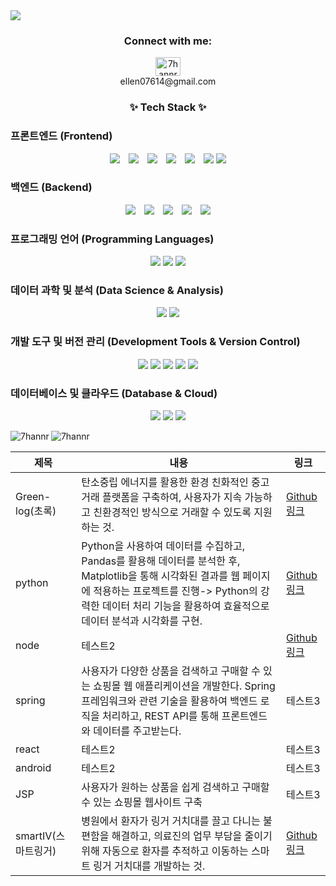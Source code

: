 <img src="https://capsule-render.vercel.app/api?type=waving&height=300&color=gradient&text=hanna's%20github"/>

<h3 align="center">Connect with me:</h3>
<p align="center">
<a href="https://instagram.com/7hannr" target="blank"><img align="center" src="https://raw.githubusercontent.com/rahuldkjain/github-profile-readme-generator/master/src/images/icons/Social/instagram.svg" alt="7hannr" height="30" width="40" /></a>
  <br>
ellen07614@gmail.com
</p>

<h3 align="center">✨ Tech Stack ✨</h3>

<h3>프론트엔드 (Frontend)</h3>
<div style="text-align: center;">
  <img src="https://img.shields.io/badge/html5-%23E34F26.svg?style=for-the-badge&logo=html5&logoColor=white" style="display: inline-block; margin-right: 10px;">
  <img src="https://img.shields.io/badge/javascript-%23323330.svg?style=for-the-badge&logo=javascript&logoColor=%23F7DF1E" style="display: inline-block; margin-right: 10px;">
  <img src="https://img.shields.io/badge/jquery-%230769AD.svg?style=for-the-badge&logo=jquery&logoColor=white" style="display: inline-block; margin-right: 10px;">
  <img src="https://img.shields.io/badge/react-%2320232a.svg?style=for-the-badge&logo=react&logoColor=%2361DAFB" style="display: inline-block; margin-right: 10px;">
  <img src="https://img.shields.io/badge/MUI-%230081CB.svg?style=for-the-badge&logo=mui&logoColor=white" style="display: inline-block; margin-right: 10px;">
  <img src="https://img.shields.io/badge/bootstrap-%238511FA.svg?style=for-the-badge&logo=bootstrap&logoColor=white" style="display: inline-block;">
  <img src="https://img.shields.io/badge/css-1572B6?style=for-the-badge&logo=css3&logoColor=white">
</div>

<h3>백엔드 (Backend)</h3>
<div style="text-align: center;">
  <img src="https://img.shields.io/badge/node.js-339933?style=for-the-badge&logo=Node.js&logoColor=white" style="display: inline-block; margin-right: 10px;">
  <img src="https://img.shields.io/badge/spring-6DB33F?style=for-the-badge&logo=spring&logoColor=white" style="display: inline-block; margin-right: 10px;">
  <img src="https://img.shields.io/badge/express-000000?style=for-the-badge&logo=express&logoColor=white" style="display: inline-block; margin-right: 10px;">
  <img src="https://img.shields.io/badge/flask-000000?style=for-the-badge&logo=flask&logoColor=white" style="display: inline-block; margin-right: 10px;">
  <img src="https://img.shields.io/badge/apache tomcat-F8DC75?style=for-the-badge&logo=apachetomcat&logoColor=white" style="display: inline-block;">
</div>

<h3>프로그래밍 언어 (Programming Languages)</h3>
<div style="text-align: center;">
<img src="https://img.shields.io/badge/javascript-F7DF1E?style=for-the-badge&logo=javascript&logoColor=black"> 
<img src="https://img.shields.io/badge/python-3776AB?style=for-the-badge&logo=python&logoColor=white"> 
<img src="https://img.shields.io/badge/-Arduino-00979D?style=for-the-badge&logo=Arduino&logoColor=white">
</div>

<h3>데이터 과학 및 분석 (Data Science & Analysis)</h3>
<div style="text-align: center;">
<img src="https://img.shields.io/badge/Matplotlib-%23ffffff.svg?style=for-the-badge&logo=Matplotlib&logoColor=black">
<img src="https://img.shields.io/badge/pandas-%23150458.svg?style=for-the-badge&logo=pandas&logoColor=white">
</div>

<h3>개발 도구 및 버전 관리 (Development Tools & Version Control)</h3>
<div style="text-align: center;">
<img src="https://img.shields.io/badge/github-181717?style=for-the-badge&logo=github&logoColor=white">
<img src="https://img.shields.io/badge/git-F05032?style=for-the-badge&logo=git&logoColor=white">
<img src="https://img.shields.io/badge/NPM-%23CB3837.svg?style=for-the-badge&logo=npm&logoColor=white">
<img src="https://img.shields.io/badge/Visual%20Studio%20Code-0078d7.svg?style=for-the-badge&logo=visual-studio-code&logoColor=white">
<img src="https://img.shields.io/badge/jupyter-%23FA0F00.svg?style=for-the-badge&logo=jupyter&logoColor=white">
</div>

<h3>데이터베이스 및 클라우드 (Database & Cloud)</h3>
<div style="text-align: center;">
<img src="https://img.shields.io/badge/oracle-F80000?style=for-the-badge&logo=oracle&logoColor=white"> 
<img src="https://img.shields.io/badge/mysql-4479A1?style=for-the-badge&logo=mysql&logoColor=white"> 
<img src="https://img.shields.io/badge/firebase-FFCA28?style=for-the-badge&logo=firebase&logoColor=white">
</div>

<p><img align="left" src="https://github-readme-stats.vercel.app/api/top-langs?username=7hannr&show_icons=true&locale=en&layout=compact" alt="7hannr" /></p>
<p><img align="center" src="https://github-readme-streak-stats.herokuapp.com/?user=7hannr&" alt="7hannr" /></p>


|제목|내용|링크|
|------|---|---|
|Green-log(초록)|탄소중립 에너지를 활용한 환경 친화적인 중고거래 플랫폼을 구축하여, 사용자가 지속 가능하고 친환경적인 방식으로 거래할 수 있도록 지원하는 것.|[Github 링크](https://github.com/7hannr/green-log)|
|python|Python을 사용하여 데이터를 수집하고, Pandas를 활용해 데이터를 분석한 후, Matplotlib을 통해 시각화된 결과를 웹 페이지에 적용하는 프로젝트를 진행-> Python의 강력한 데이터 처리 기능을 활용하여 효율적으로 데이터 분석과 시각화를 구현.|[Github링크](https://github.com/7hannr/python)|
|node|테스트2|[Github링크](https://github.com/7hannr/node)|
|spring|사용자가 다양한 상품을 검색하고 구매할 수 있는 쇼핑몰 웹 애플리케이션을 개발한다. Spring 프레임워크와 관련 기술을 활용하여 백엔드 로직을 처리하고, REST API를 통해 프론트엔드와 데이터를 주고받는다.|테스트3|
|react|테스트2|테스트3|
|android|테스트2|테스트3|
|JSP|사용자가 원하는 상품을 쉽게 검색하고 구매할 수 있는 쇼핑몰 웹사이트 구축|테스트3|
|smartIV(스마트링거)|병원에서 환자가 링거 거치대를 끌고 다니는 불편함을 해결하고, 의료진의 업무 부담을 줄이기 위해 자동으로 환자를 추적하고 이동하는 스마트 링거 거치대를 개발하는 것.|[Github 링크](https://github.com/7hannr/Smart-IV)|

